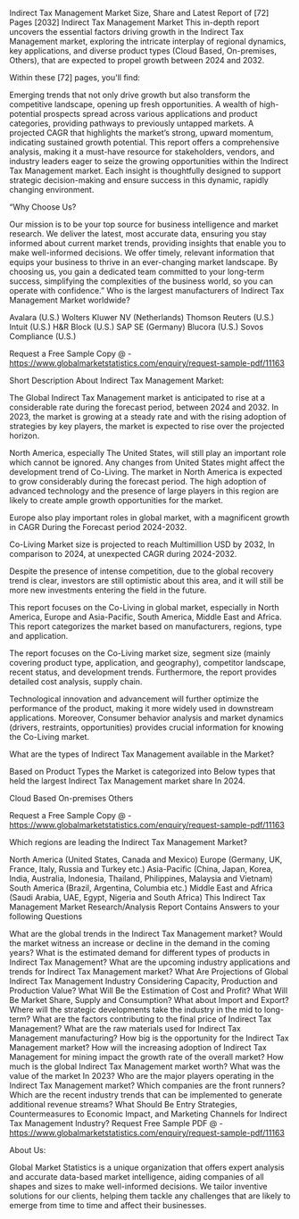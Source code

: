 Indirect Tax Management Market Size, Share and Latest Report of [72] Pages [2032]
Indirect Tax Management Market This in-depth report uncovers the essential factors driving growth in the Indirect Tax Management market, exploring the intricate interplay of regional dynamics, key applications, and diverse product types (Cloud Based, On-premises, Others), that are expected to propel growth between 2024 and 2032.

Within these [72] pages, you'll find:

Emerging trends that not only drive growth but also transform the competitive landscape, opening up fresh opportunities.
A wealth of high-potential prospects spread across various applications and product categories, providing pathways to previously untapped markets.
A projected CAGR that highlights the market’s strong, upward momentum, indicating sustained growth potential.
This report offers a comprehensive analysis, making it a must-have resource for stakeholders, vendors, and industry leaders eager to seize the growing opportunities within the Indirect Tax Management market. Each insight is thoughtfully designed to support strategic decision-making and ensure success in this dynamic, rapidly changing environment.

“Why Choose Us?

Our mission is to be your top source for business intelligence and market research.
We deliver the latest, most accurate data, ensuring you stay informed about current market trends, providing insights that enable you to make well-informed decisions.
We offer timely, relevant information that equips your business to thrive in an ever-changing market landscape.
By choosing us, you gain a dedicated team committed to your long-term success, simplifying the complexities of the business world, so you can operate with confidence.”
Who is the largest manufacturers of Indirect Tax Management Market worldwide?

 

Avalara (U.S.)
Wolters Kluwer NV (Netherlands)
Thomson Reuters (U.S.)
Intuit (U.S.)
H&R Block (U.S.)
SAP SE (Germany)
Blucora (U.S.)
Sovos Compliance (U.S.)
 

Request a Free Sample Copy @ - https://www.globalmarketstatistics.com/enquiry/request-sample-pdf/11163

 

Short Description About Indirect Tax Management Market:

The Global Indirect Tax Management market is anticipated to rise at a considerable rate during the forecast period, between 2024 and 2032. In 2023, the market is growing at a steady rate and with the rising adoption of strategies by key players, the market is expected to rise over the projected horizon.

North America, especially The United States, will still play an important role which cannot be ignored. Any changes from United States might affect the development trend of Co-Living. The market in North America is expected to grow considerably during the forecast period. The high adoption of advanced technology and the presence of large players in this region are likely to create ample growth opportunities for the market.

Europe also play important roles in global market, with a magnificent growth in CAGR During the Forecast period 2024-2032.

Co-Living Market size is projected to reach Multimillion USD by 2032, In comparison to 2024, at unexpected CAGR during 2024-2032.

Despite the presence of intense competition, due to the global recovery trend is clear, investors are still optimistic about this area, and it will still be more new investments entering the field in the future.

This report focuses on the Co-Living in global market, especially in North America, Europe and Asia-Pacific, South America, Middle East and Africa. This report categorizes the market based on manufacturers, regions, type and application.

The report focuses on the Co-Living market size, segment size (mainly covering product type, application, and geography), competitor landscape, recent status, and development trends. Furthermore, the report provides detailed cost analysis, supply chain.

Technological innovation and advancement will further optimize the performance of the product, making it more widely used in downstream applications. Moreover, Consumer behavior analysis and market dynamics (drivers, restraints, opportunities) provides crucial information for knowing the Co-Living market.

What are the types of Indirect Tax Management available in the Market?

Based on Product Types the Market is categorized into Below types that held the largest Indirect Tax Management market share In 2024.

 

Cloud Based
On-premises
Others
 

Request a Free Sample Copy @ - https://www.globalmarketstatistics.com/enquiry/request-sample-pdf/11163

Which regions are leading the Indirect Tax Management Market?

North America (United States, Canada and Mexico)
Europe (Germany, UK, France, Italy, Russia and Turkey etc.)
Asia-Pacific (China, Japan, Korea, India, Australia, Indonesia, Thailand, Philippines, Malaysia and Vietnam)
South America (Brazil, Argentina, Columbia etc.)
Middle East and Africa (Saudi Arabia, UAE, Egypt, Nigeria and South Africa)
This Indirect Tax Management Market Research/Analysis Report Contains Answers to your following Questions

What are the global trends in the Indirect Tax Management market? Would the market witness an increase or decline in the demand in the coming years?
What is the estimated demand for different types of products in Indirect Tax Management? What are the upcoming industry applications and trends for Indirect Tax Management market?
What Are Projections of Global Indirect Tax Management Industry Considering Capacity, Production and Production Value? What Will Be the Estimation of Cost and Profit? What Will Be Market Share, Supply and Consumption? What about Import and Export?
Where will the strategic developments take the industry in the mid to long-term?
What are the factors contributing to the final price of Indirect Tax Management? What are the raw materials used for Indirect Tax Management manufacturing?
How big is the opportunity for the Indirect Tax Management market? How will the increasing adoption of Indirect Tax Management for mining impact the growth rate of the overall market?
How much is the global Indirect Tax Management market worth? What was the value of the market In 2023?
Who are the major players operating in the Indirect Tax Management market? Which companies are the front runners?
Which are the recent industry trends that can be implemented to generate additional revenue streams?
What Should Be Entry Strategies, Countermeasures to Economic Impact, and Marketing Channels for Indirect Tax Management Industry?
Request Free Sample PDF @ - https://www.globalmarketstatistics.com/enquiry/request-sample-pdf/11163

About Us:

Global Market Statistics is a unique organization that offers expert analysis and accurate data-based market intelligence, aiding companies of all shapes and sizes to make well-informed decisions. We tailor inventive solutions for our clients, helping them tackle any challenges that are likely to emerge from time to time and affect their businesses.